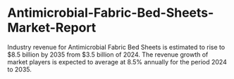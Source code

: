 # Antimicrobial-Fabric-Bed-Sheets-Market-Report
Industry revenue for Antimicrobial Fabric Bed Sheets is estimated to rise to $8.5 billion by 2035 from $3.5 billion of 2024. The revenue growth of market players is expected to average at 8.5% annually for the period 2024 to 2035.
